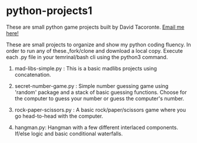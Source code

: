 # python-projects1

These are small python game projects built by David Tacoronte. [Email me here!](mailto:d.tacoronte89@gmail.com)

These are small projects to organize and show my python coding fluency. In order to run any of these.,fork/clone and download a local copy. Execute each .py file in your temrinal/bash cli using the python3 command.

1. mad-libs-simple.py : This is a basic madlibs projects using concatenation. 

2. secret-number-game.py : Simple number guessing game using 'random' package and a stack of basic guessing functions. Choose for the computer to guess your number or guess the computer's number.

3. rock-paper-scissors.py : A basic rock/paper/scissors game where you go head-to-head with the computer.

4. hangman.py: Hangman with a few different interlaced components. If/else logic and basic conditional waterfalls.